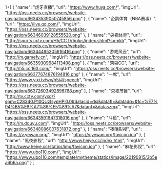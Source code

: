 1+[
  {
    "name": "虎牙直播",
    "url": "https://www.huya.com/",
    "imgUrl": "https://oss.neets.cc/browsers/website-navigation/66343539050745856.png"
  },
  {
    "name": "企鹅体育（NBA赛事）",
    "url": "https://live.qq.com/",
    "imgUrl": "https://oss.neets.cc/browsers/website-navigation/66346039128555520.png"
  },
  {
    "name": "央视体育",
    "url": "http://sports.cctv.com/H5/CCTV5plus/index.shtml?s=mkb",
    "imgUrl": "https://oss.neets.cc/browsers/website-navigation/66344495305916416.png"
  },
  {
    "name": "游戏风云",
    "url": "http://m.gamefy.cn",
    "imgUrl": "https://oss.neets.cc/browsers/website-navigation/66359309684113408.png"
  },
  {
    "name": "网易CC",
    "url": "http://h5.cc.163.com/",
    "imgUrl": "https://oss.neets.cc/browsers/website-navigation/66377674876194816.png"
  },
  {
    "name": "一席",
    "url": "https://www.yixi.tv/wx/h5/#/speech",
    "imgUrl": "https://oss.neets.cc/browsers/website-navigation/66372603492896768.png"
  },
  {
    "name": "央视节目",
    "url": "http://tv.cctv.com/yxg/?spm=C28340.P10QUzIsypHP.0.0#datacid=dsj&datafl=&datadq=&fc=%E7%94%B5%E8%A7%86%E5%89%A7&datanf=&dataszm=",
    "imgUrl": "https://oss.neets.cc/browsers/website-navigation/66343591647318016.png"
  },
  {
    "name": "斗鱼",
    "url": "http://m.douyu.com",
    "imgUrl": "https://oss.neets.cc/browsers/website-navigation/66348086007631872.png"
  },
  {
    "name": "夜晚影视",
    "url": "https://v.yewan.org/",
    "imgUrl": "https://v.yewan.org/favicon.ico"
  },
  {
    "name": "黑夜影视",
    "url": "http://www.heiye.cc/index.html",
    "imgUrl": "http://www.heiye.cc/statics/img/favicon.ico"
  },
  {
    "name": "麻花影视",
    "url": "https://www.ubo110.com/",
    "imgUrl": "https://www.ubo110.com/template/mytheme/statics/image/20190815/3b5ea6b6a.png"
  }
]
